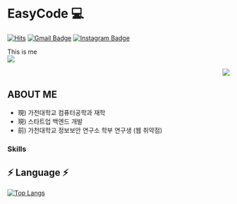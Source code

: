 # EasyCode 💻
[![Hits](https://hits.seeyoufarm.com/api/count/incr/badge.svg?url=https%3A%2F%2Fgithub.com%2FEeeasyCode%2F&count_bg=%2379C83D&title_bg=%23555555&icon=&icon_color=%23E7E7E7&title=hits&edge_flat=false)](https://hits.seeyoufarm.com)
[![Gmail Badge](https://img.shields.io/badge/Gmail-D14836?style=flat&logo=Gmail&logoColor=white)](mailto:eeeasyCode@gmail.com) 
[![Instagram Badge](https://img.shields.io/badge/Instagram-9c38d1?style=flat&logo=Instagram&logoColor=white)](https://www.instagram.com/_2_c_m_) 

This is me <br>
<img src="https://img.shields.io/badge/notion-000000?style=for-the-badge&logo=Notion&logoColor=white">



<img align='right' src="http://mazassumnida.wtf/api/v2/generate_badge?boj=ethan35321">
<br>

## ABOUT ME

- 現) 가천대학교 컴퓨터공학과 재학
- 現) 스타트업 백엔드 개발
- 前) 가천대학교 정보보안 연구소 학부 연구생 (웹 취약점)
   
### Skills

## ⚡️ Language ⚡️

[![Top Langs](https://github-readme-stats.vercel.app/api/top-langs/?username=eeeasycode&layout=compact)](https://github.com/eeeasycode)





